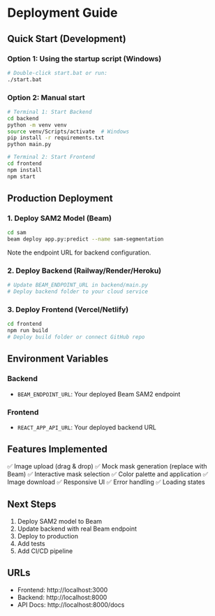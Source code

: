 # Deployment Guide

## Quick Start (Development)

### Option 1: Using the startup script (Windows)
```bash
# Double-click start.bat or run:
./start.bat
```

### Option 2: Manual start
```bash
# Terminal 1: Start Backend
cd backend
python -m venv venv
source venv/Scripts/activate  # Windows
pip install -r requirements.txt
python main.py

# Terminal 2: Start Frontend
cd frontend
npm install
npm start
```

## Production Deployment

### 1. Deploy SAM2 Model (Beam)
```bash
cd sam
beam deploy app.py:predict --name sam-segmentation
```
Note the endpoint URL for backend configuration.

### 2. Deploy Backend (Railway/Render/Heroku)
```bash
# Update BEAM_ENDPOINT_URL in backend/main.py
# Deploy backend folder to your cloud service
```

### 3. Deploy Frontend (Vercel/Netlify)
```bash
cd frontend
npm run build
# Deploy build folder or connect GitHub repo
```

## Environment Variables

### Backend
- `BEAM_ENDPOINT_URL`: Your deployed Beam SAM2 endpoint

### Frontend
- `REACT_APP_API_URL`: Your deployed backend URL

## Features Implemented

✅ Image upload (drag & drop)
✅ Mock mask generation (replace with Beam)
✅ Interactive mask selection
✅ Color palette and application
✅ Image download
✅ Responsive UI
✅ Error handling
✅ Loading states

## Next Steps

1. Deploy SAM2 model to Beam
2. Update backend with real Beam endpoint
3. Deploy to production
4. Add tests
5. Add CI/CD pipeline

## URLs

- Frontend: http://localhost:3000
- Backend: http://localhost:8000
- API Docs: http://localhost:8000/docs
